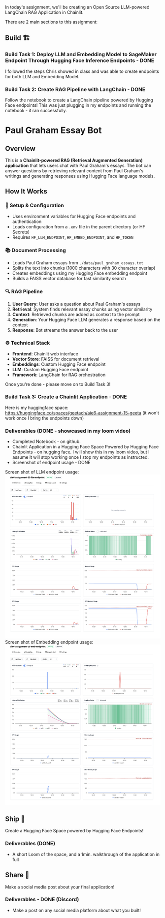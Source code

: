 In today's assignment, we'll be creating an Open Source LLM-powered LangChain RAG Application in Chainlit.

There are 2 main sections to this assignment:

## Build 🏗️

### Build Task 1: Deploy LLM and Embedding Model to SageMaker Endpoint Through Hugging Face Inference Endpoints - DONE

I followed the steps Chris showed in class and was able to create endpoints for both LLM and Embedding Model.

### Build Task 2: Create RAG Pipeline with LangChain - DONE

Follow the notebook to create a LangChain pipeline powered by Hugging Face endpoints! This was just plugging in my endpoints and running the notebook - it ran successfully.

# Paul Graham Essay Bot
## Overview
This is a **Chainlit-powered RAG (Retrieval Augmented Generation) application** that lets users chat with Paul Graham's essays. The bot can answer questions by retrieving relevant content from Paul Graham's writings and generating responses using Hugging Face language models.

## How It Works

### 🔧 **Setup & Configuration**
- Uses environment variables for Hugging Face endpoints and authentication
- Loads configuration from a `.env` file in the parent directory (or HF Secrets)
- Requires `HF_LLM_ENDPOINT`, `HF_EMBED_ENDPOINT`, and `HF_TOKEN`

### 📚 **Document Processing**
- Loads Paul Graham essays from `./data/paul_graham_essays.txt`
- Splits the text into chunks (1000 characters with 30 character overlap)
- Creates embeddings using my Hugging Face embedding endpoint
- Builds a FAISS vector database for fast similarity search

### 🔍 **RAG Pipeline**
1. **User Query**: User asks a question about Paul Graham's essays
2. **Retrieval**: System finds relevant essay chunks using vector similarity
3. **Context**: Retrieved chunks are added as context to the prompt
4. **Generation**: Your Hugging Face LLM generates a response based on the context
5. **Response**: Bot streams the answer back to the user

### ⚙️ **Technical Stack**
- **Frontend**: Chainlit web interface
- **Vector Store**: FAISS for document retrieval
- **Embeddings**: Custom Hugging Face endpoint
- **LLM**: Custom Hugging Face endpoint
- **Framework**: LangChain for RAG orchestration

Once you're done - please move on to Build Task 3!

### Build Task 3: Create a Chainlit Application - DONE

Here is my huggingface space: https://huggingface.co/spaces/geetach/aie6-assignment-15-geeta (it won't work once I bring the endpoints down)

### Deliverables (DONE - showcased in my loom video)

- Completed Notebook - on github. 
- Chainlit Application in a Hugging Face Space Powered by Hugging Face Endpoints - on hugging face. I will show this in my loom video, but I assume it will stop working once I stop my endpoints as instructed.
- Screenshot of endpoint usage - DONE

Screen shot of LLM endpoint usage: ![llm endpoint usage](llm_endpoint_usage.png)
Screen shot of Embedding endpoint usage: ![embed endpoint usage](embed_endpoint_usage.png)

## Ship 🚢

Create a Hugging Face Space powered by Hugging Face Endpoints!

### Deliverables (DONE)

- A short Loom of the space, and a 1min. walkthrough of the application in full

## Share 🚀

Make a social media post about your final application!

### Deliverables - DONE (Discord)

- Make a post on any social media platform about what you built!
